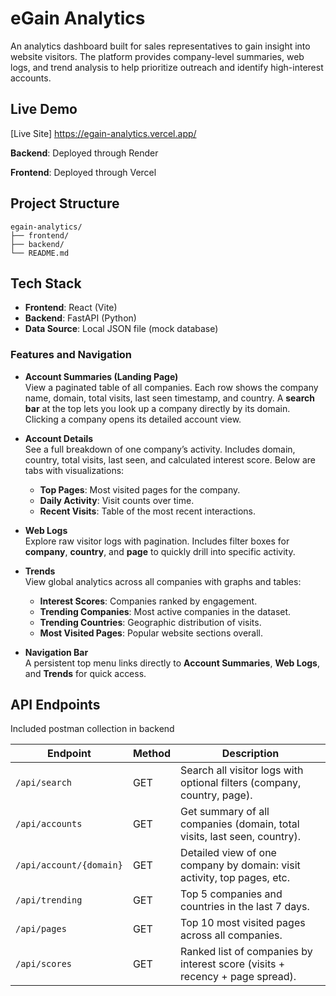 # eGain Analytics

An analytics dashboard built for sales representatives to gain insight into website visitors. The platform provides company-level summaries, web logs, and trend analysis to help prioritize outreach and identify high-interest accounts.

## Live Demo

[Live Site] https://egain-analytics.vercel.app/

**Backend**: Deployed through Render

**Frontend**: Deployed through Vercel

## Project Structure

```
egain-analytics/
├── frontend/
├── backend/
└── README.md
```

## Tech Stack

- **Frontend**: React (Vite)
- **Backend**: FastAPI (Python)
- **Data Source**: Local JSON file (mock database)


### Features and Navigation

- **Account Summaries (Landing Page)**  
  View a paginated table of all companies. Each row shows the company name, domain, total visits, last seen timestamp, and country. A **search bar** at the top lets you look up a company directly by its domain. Clicking a company opens its detailed account view.

- **Account Details**  
  See a full breakdown of one company’s activity. Includes domain, country, total visits, last seen, and calculated interest score. Below are tabs with visualizations:  
  - **Top Pages**: Most visited pages for the company.  
  - **Daily Activity**: Visit counts over time.  
  - **Recent Visits**: Table of the most recent interactions.

- **Web Logs**  
  Explore raw visitor logs with pagination. Includes filter boxes for **company**, **country**, and **page** to quickly drill into specific activity.

- **Trends**  
  View global analytics across all companies with graphs and tables:  
  - **Interest Scores**: Companies ranked by engagement.  
  - **Trending Companies**: Most active companies in the dataset.  
  - **Trending Countries**: Geographic distribution of visits.  
  - **Most Visited Pages**: Popular website sections overall.

- **Navigation Bar**  
  A persistent top menu links directly to **Account Summaries**, **Web Logs**, and **Trends** for quick access.



## API Endpoints

Included postman collection in backend

| Endpoint             | Method | Description                                                                 |
|----------------------|--------|-----------------------------------------------------------------------------|
| `/api/search`        | GET    | Search all visitor logs with optional filters (company, country, page).     |
| `/api/accounts`      | GET    | Get summary of all companies (domain, total visits, last seen, country).    |
| `/api/account/{domain}` | GET | Detailed view of one company by domain: visit activity, top pages, etc.     |
| `/api/trending`      | GET    | Top 5 companies and countries in the last 7 days.                            |
| `/api/pages`         | GET    | Top 10 most visited pages across all companies.                             |
| `/api/scores`        | GET    | Ranked list of companies by interest score (visits + recency + page spread).|


